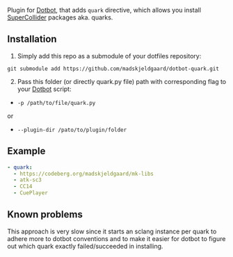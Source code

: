 [dotbot_repo]: https://github.com/anishathalye/dotbot

Plugin for [Dotbot][dotbot_repo], that adds ```quark``` directive, which allows you install [SuperCollider](https://supercollider.github.io/) packages aka. quarks. 

## Installation

1. Simply add this repo as a submodule of your dotfiles repository:
```
git submodule add https://github.com/madskjeldgaard/dotbot-quark.git
```

2. Pass this folder (or directly quark.py file) path with corresponding flag to your [Dotbot][dotbot_repo] script:
  - ```-p /path/to/file/quark.py```

  or

 - ```--plugin-dir /pato/to/plugin/folder```


## Example

```yaml
- quark:
  - https://codeberg.org/madskjeldgaard/mk-libs
  - atk-sc3
  - CC14
  - CuePlayer
```

## Known problems

This approach is very slow since it starts an sclang instance per quark to adhere more to dotbot conventions and to make it easier for dotbot to figure out which quark exactly failed/succeeded in installing.
